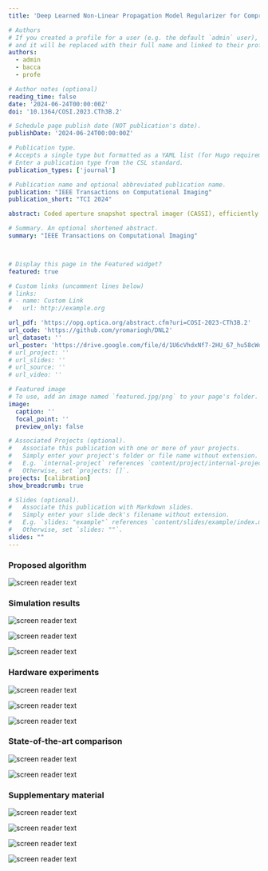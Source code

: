 ```yaml
---
title: 'Deep Learned Non-Linear Propagation Model Regularizer for Compressive Spectral Imaging'

# Authors
# If you created a profile for a user (e.g. the default `admin` user), write the username (folder name) here
# and it will be replaced with their full name and linked to their profile.
authors:
  - admin
  - bacca
  - profe

# Author notes (optional)
reading_time: false
date: '2024-06-24T00:00:00Z'
doi: '10.1364/COSI.2023.CTh3B.2'

# Schedule page publish date (NOT publication's date).
publishDate: '2024-06-24T00:00:00Z'

# Publication type.
# Accepts a single type but formatted as a YAML list (for Hugo requirements).
# Enter a publication type from the CSL standard.
publication_types: ['journal']

# Publication name and optional abbreviated publication name.
publication: "IEEE Transactions on Computational Imaging"
publication_short: "TCI 2024"

abstract: Coded aperture snapshot spectral imager (CASSI), efficiently captures 3D spectral images by sensing 2D projections of the scene. While CASSI offers a substantial reduction in acquisition time, compared to traditional scanning optical systems, it requires a reconstruction post-processing step. Furthermore, to obtain high-quality reconstructions, an accurate propagation model is required. Notably, CASSI exhibits a variant spatio-spectral sensor response, making it difficult to acquire an accurate propagation model. To address these inherent limitations, this work proposes to learn a deep non-linear fully differentiable propagation model that can be used as a regularizer within an optimization-based reconstruction algorithm. The proposed approach trains the non-linear spatially-variant propagation model using paired compressed measurements and spectral images, by employing side information only in the calibration step. From the deep propagation model incorporation into a plug-and-play alternating direction method of multipliers framework, our proposed method outperforms traditional CASSI linear-based models. Extensive simulations and a testbed implementation validate the efficacy of the proposed methodology. 

# Summary. An optional shortened abstract.
summary: "IEEE Transactions on Computational Imaging"



# Display this page in the Featured widget?
featured: true

# Custom links (uncomment lines below)
# links:
# - name: Custom Link
#   url: http://example.org

url_pdf: 'https://opg.optica.org/abstract.cfm?uri=COSI-2023-CTh3B.2'
url_code: 'https://github.com/yromariogh/DNL2'
url_dataset: ''
url_poster: 'https://drive.google.com/file/d/1U6cVhdxNf7-2HU_67_hu58cWoxDE-fu7/view?usp=sharing'
# url_project: ''
# url_slides: ''
# url_source: ''
# url_video: ''

# Featured image
# To use, add an image named `featured.jpg/png` to your page's folder.
image:
  caption: ''
  focal_point: ''
  preview_only: false

# Associated Projects (optional).
#   Associate this publication with one or more of your projects.
#   Simply enter your project's folder or file name without extension.
#   E.g. `internal-project` references `content/project/internal-project/index.md`.
#   Otherwise, set `projects: []`.
projects: [calibration]
show_breadcrumb: true

# Slides (optional).
#   Associate this publication with Markdown slides.
#   Simply enter your slide deck's filename without extension.
#   E.g. `slides: "example"` references `content/slides/example/index.md`.
#   Otherwise, set `slides: ""`.
slides: ""
---
```


### Proposed algorithm
![screen reader text](/TCI2024/ALGORITHM.png "")

### Simulation results

![screen reader text](/TCI2024/Ys_by_deg_level_white+Mx.png "Fig. 3.   Simulated measurement $\mathbf{y}_i$ for each degradation level $D_i$. (b) Absolute error of each simulated measurement with respect to the non-degradation scenario $\mathbf{y}_0=\mathbf{Hx}$. (c) Improved measurement obtained with the $\text{DNL}^2$ model. (d) Absolute error of each simulated measurement with respect to the improved measurement. The evident reduction in error across degradation levels underscores its robustness and independence.")

![screen reader text](/TCI2024/ARAD_METRICS_NL+SNR.png "Fig. 4.   (a) Simulation results and ablation studies of $\lambda_1$ under each degradation level in the ARAD dataset. Note the improvement in the different metrics by increasing the proposed regularizer influence through the coefficient $\lambda_1$, with $\lambda_1=0$ as the baseline PnP with the linear propagation model. (b) Average results of different testing images evaluating the impact of additional noise at the highest degradation level $D_4$ from the ARAD dataset.")

![screen reader text](/TCI2024/TABLE_IV.png ".")

### Hardware experiments

![screen reader text](/TCI2024/PSNRvsPSNR+Convergence+Split_Results.png "Fig. 5.   (a) Average PSNR of the estimated measurements with $\text{DNL}^2$ model through iterations. (b) Comparison between the $\text{DNL}^2$ measurement performance and reconstruction quality using $\lambda=1$. (c) Convergence of the $\text{DNL}^2$ recovery loss. (d-f) Reconstruction quality with real data and ablation studies of the proposed regularizer influence, $\lambda_1$. The quality of the reconstructions shows a significant improvement, with an increase of nearly 3 dB in PSNR compared to the simple propagation model (i.e., $\lambda_1=0$).")

![screen reader text](/TCI2024/4x6-LABands.png "Fig. 6.   Some recovered spectral bands for an acquired testing spectral image. Note the visual and metric improvement in the false RGB representation and across the spectral bands using the $\text{DNL}^2$ model, i.e., $\lambda_1=1$.")

![screen reader text](/TCI2024/X_and_morePSfs.png "Fig. 7.   The input of the $\text{DNL}^2$ model is the spectral image in (a) resulting in a set of spatio-spectrally variant PSFs within the domain of the compressed measurements, which are spectrally plotted in (b) and two of them are zoomed in (d). The linear propagation model PSF is shown in (c).")

### State-of-the-art comparison

![screen reader text](/TCI2024/TABLE_VI.png ".")

![screen reader text](/TCI2024/LAB.png "Fig. 8.   Experimental reconstructions comparison as false RGB and corresponding signatures between Song et al.'s [22] and DNL² propagation model. Note the visual and quantitative improvement for the three testing images and in the corresponding spectral signatures at points A, B, and C.")


### Supplementary material

![screen reader text](/TCI2024/Sup_ALGORITHM.png ".")

![screen reader text](/TCI2024/METRICS_PRIOR.png "Fig. 1. Results and ablation studies of $\lambda_1$ using a Fixed~\cite{dabov2007image} and Learned prior~\cite{zhang2021plug} with experimental data.")

![screen reader text](/TCI2024/LAB_PRIOR.png "Fig. 2. Experimental reconstructions comparison as false RGB and corresponding signatures between Song et al.'s~\cite{song2022high} and $\text{DNL}^2$ propagation model with a fixed \cite{dabov2007image} or learned prior \cite{zhang2021plug}.")

![screen reader text](/TCI2024/Table_Sup1.png "")


